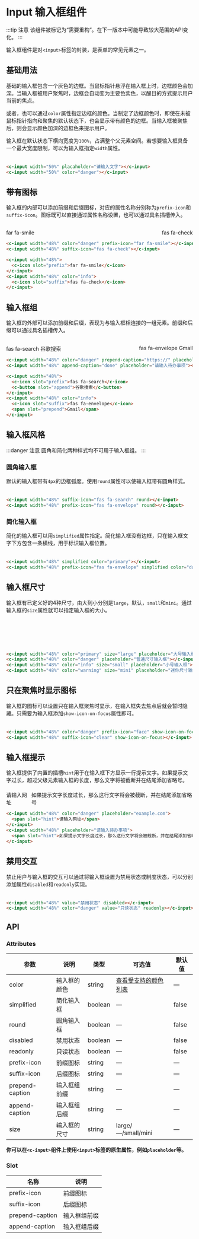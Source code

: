 # Input 输入框组件

:::tip 注意
该组件被标记为“需要重构”。在下一版本中可能导致较大范围的API变化。
:::

输入框组件是对`<input>`标签的封装，是表单的常见元素之一。

## 基础用法

基础的输入框包含一个灰色的边框。当鼠标指针悬浮在输入框上时，边框颜色会加深。当输入框被用户聚焦时，边框会自动变为主要色紫色，以醒目的方式提示用户当前的焦点。

或者，也可以通过`color`属性指定边框的颜色。当制定了边框颜色时，即使在未被鼠标指针指向和聚焦的默认状态下，也会显示带有颜色的边框。当输入框被聚焦后，则会显示颜色加深的边框色来提示用户。

输入框在默认状态下横向宽度为`100%`，占满整个父元素空间。若想要输入框具备一个最大宽度限制，可以为输入框指定`width`属性。

<div style="display: flex; justify-content: space-between; margin-top: 20px;">
  <c-input width="48%" placaholder="请输入文字"></c-input>
  <c-input width="48%" color="danger"></c-input>
</div>

```html
<c-input width="50%" placaholder="请输入文字"></c-input>
<c-input width="50%" color="danger"></c-input>
```

## 带有图标

输入框的内部可以添加前缀和后缀图标，对应的属性名称分别称为`prefix-icon`和`suffix-icon`。图标既可以直接通过属性名称设置，也可以通过具名插槽传入。

<div style="display: flex; justify-content: space-between; margin-top: 20px;">
  <c-input width="48%" color="danger" prefix-icon="far fa-smile"></c-input>
  <c-input width="48%" suffix-icon="fas fa-check"></c-input>
</div>
<div style="display: flex; justify-content: space-between; margin-top: 10px;">
  <c-input width="48%">
    <c-icon slot="prefix">far fa-smile</c-icon>
  </c-input>
  <c-input width="48%" color="info">
    <c-icon slot="suffix">fas fa-check</c-icon>
  </c-input>
</div>

```html
<c-input width="48%" color="danger" prefix-icon="far fa-smile"></c-input>
<c-input width="48%" suffix-icon="fas fa-check"></c-input>

<c-input width="48%">
  <c-icon slot="prefix">far fa-smile</c-icon>
</c-input>
<c-input width="48%" color="info">
  <c-icon slot="suffix">fas fa-check</c-icon>
</c-input>
```

## 输入框组

输入框的外部可以添加前缀和后缀，表现为与输入框相连接的一组元素。前缀和后缀可以通过具名插槽传入。

<div style="display: flex; justify-content: space-between; margin-top: 20px;">
  <c-input width="48%" color="danger" prepend-caption="https://" placeholder="example.com"></c-input>
  <c-input width="48%" append-caption="done" placeholder="请输入待办事项"></c-input>
</div>
<div style="display: flex; justify-content: space-between; margin-top: 10px;">
  <c-input width="48%">
    <c-icon slot="prefix">fas fa-search</c-icon>
    <c-button slot="append">谷歌搜索</c-button>
  </c-input>
  <c-input width="48%" color="info">
    <c-icon slot="suffix">fas fa-envelope</c-icon>
    <span slot="prepend">Gmail</span>
  </c-input>
</div>

```html
<c-input width="48%" color="danger" prepend-caption="https://" placeholder="example.com"></c-input>
<c-input width="48%" append-caption="done" placeholder="请输入待办事项"></c-input>

<c-input width="48%">
  <c-icon slot="prefix">fas fa-search</c-icon>
  <c-button slot="append">谷歌搜索</c-button>
</c-input>
<c-input width="48%" color="info">
  <c-icon slot="suffix">fas fa-envelope</c-icon>
  <span slot="prepend">Gmail</span>
</c-input>
```

## 输入框风格

:::danger 注意
圆角和简化两种样式均不可用于输入框组。
:::

### 圆角输入框

默认的输入框带有`4px`的边框弧度。使用`round`属性可以使输入框带有圆角样式。

<div style="display: flex; justify-content: space-between; margin-top: 20px;">
  <c-input width="48%" suffix-icon="giraffe giraffe-close" round></c-input>
  <c-input width="48%" prefix-icon="fas fa-envelope" round></c-input>
</div>

```html
<c-input width="48%" suffix-icon="fas fa-search" round></c-input>
<c-input width="48%" prefix-icon="fas fa-envelope" round></c-input>
```

### 简化输入框

简化的输入框可以用`simplified`属性指定。简化输入框没有边框，只在输入框文字下方包含一条横线，用于标识输入框位置。

<div style="display: flex; justify-content: space-between; margin-top: 20px;">
  <c-input width="48%" simplified color="primary"></c-input>
  <c-input width="48%" prefix-icon="fas fa-envelope" simplified color="danger"></c-input>
</div>

```html
<c-input width="48%" simplified color="primary"></c-input>
<c-input width="48%" prefix-icon="fas fa-envelope" simplified color="danger"></c-input>
```

## 输入框尺寸

输入框有已定义好的4种尺寸，由大到小分别是`large`，默认，`small`和`mini`。通过输入框的`size`属性就可以指定输入框的大小。

<div style="margin-top: 20px">
  <c-input style="margin-bottom: 10px" width="48%" color="primary" size="large" placeholder="大号输入框"></c-input><br>
  <c-input style="margin-bottom: 10px" width="48%" color="danger" placeholder="普通尺寸输入框"></c-input><br>
  <c-input style="margin-bottom: 10px" width="48%" color="info" size="small" placeholder="小号输入框"></c-input><br>
  <c-input width="48%" color="warning" size="mini" placeholder="迷你尺寸输入框"></c-input><br>
</div>

```html
<c-input width="48%" color="primary" size="large" placeholder="大号输入框"></c-input><br>
<c-input width="48%" color="danger" placeholder="普通尺寸输入框"></c-input><br>
<c-input width="48%" color="info" size="small" placeholder="小号输入框"></c-input><br>
<c-input width="48%" color="warning" size="mini" placeholder="迷你尺寸输入框"></c-input><br>
```

## 只在聚焦时显示图标

输入框的图标可以设置只在输入框聚焦时显示，在输入框失去焦点后就会暂时隐藏。只需要为输入框添加`show-icon-on-focus`属性即可。

<div style="display: flex; justify-content: space-between; margin-top: 20px;">
  <c-input width="48%" color="danger" prefix-icon="face" show-icon-on-focus></c-input>
  <c-input width="48%" suffix-icon="clear" show-icon-on-focus></c-input>
</div>

```html
<c-input width="48%" color="danger" prefix-icon="face" show-icon-on-focus></c-input>
<c-input width="48%" suffix-icon="clear" show-icon-on-focus></c-input>
```

## 输入框提示 <Badge text="下一版本" type="tip"/>

输入框提供了内置的插槽`hint`用于在输入框下方显示一行提示文字。如果提示文字过长，超过父级元素输入框的长度，那么文字将被截断并在结尾添加省略号。

<div style="display: flex; justify-content: space-between; margin-top: 20px;">
  <c-input width="48%" color="danger" placeholder="example.com">
    <span slot="hint">请输入网址</span>
  </c-input>
  <c-input width="48%" placeholder="请输入待办事项">
    <span slot="hint">如果提示文字长度过长，那么这行文字将会被截断，并在结尾添加省略号</span>
  </c-input>
</div>

```html
<c-input width="48%" color="danger" placeholder="example.com">
  <span slot="hint">请输入网址</span>
</c-input>
<c-input width="48%" placeholder="请输入待办事项">
  <span slot="hint">如果提示文字长度过长，那么这行文字将会被截断，并在结尾添加省略号</span>
</c-input>
```


## 禁用交互

禁止用户与输入框的交互可以通过将输入框设置为禁用状态或制度状态，可以分别添加属性`disabled`和`readonly`实现。

<div style="display: flex; justify-content: space-between; margin-top: 20px;">
  <c-input width="48%" value="禁用状态" disabled></c-input>
  <c-input width="48%" color="danger" value="只读状态" readonly></c-input>
</div>

```html
<c-input width="48%" value="禁用状态" disabled></c-input>
<c-input width="48%" color="danger" value="只读状态" readonly></c-input>
```

## API

### Attributes
| 参数      | 说明          | 类型      | 可选值                           | 默认值  |
|---------- |-------------- |---------- |-------------------------------- |-------- |
| color | 输入框的颜色 | string | [查看受支持的颜色列表](color.md) | — |
| simplified | 简化输入框 | boolean | — | false |
| round | 圆角输入框 | boolean | — | false |
| disabled | 禁用状态 | boolean | — | false |
| readonly | 只读状态 | boolean | — | false |
| prefix-icon | 前缀图标 | string | — | — |
| suffix-icon | 后缀图标 | string | — | — |
| prepend-caption | 输入框组前缀 | string | — | — |
| append-caption | 输入框组后缀 | string | — | — |
| size | 输入框的尺寸 | string | large/—/small/mini | — |

**你可以在`<c-input>`组件上使用`<input>`标签的原生属性，例如`placeholder`等。**

### Slot

| 名称 | 说明                |
|------|--------------------|
| prefix-icon | 前缀图标 | string | — | — |
| suffix-icon | 后缀图标 | string | — | — |
| prepend-caption | 输入框组前缀 | string | — | — |
| append-caption | 输入框组后缀 | string | — | — |